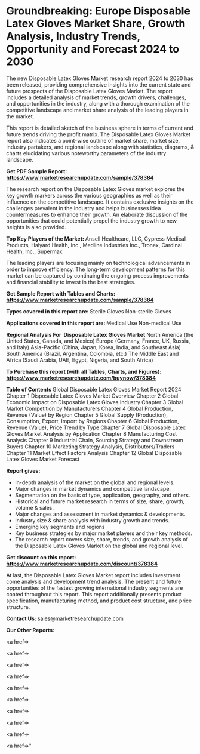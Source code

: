 # Groundbreaking: Europe Disposable Latex Gloves Market Share, Growth Analysis, Industry Trends, Opportunity and Forecast 2024 to 2030

The new Disposable Latex Gloves Market research report 2024 to 2030 has been released, providing comprehensive insights into the current state and future prospects of the Disposable Latex Gloves Market. The report includes a detailed analysis of market trends, growth drivers, challenges, and opportunities in the industry, along with a thorough examination of the competitive landscape and market share analysis of the leading players in the market.

This report is detailed sketch of the business sphere in terms of current and future trends driving the profit matrix. The Disposable Latex Gloves Market report also indicates a point-wise outline of market share, market size, industry partakers, and regional landscape along with statistics, diagrams, &amp; charts elucidating various noteworthy parameters of the industry landscape.

<strong><b>Get PDF Sample Report: <a href=https://www.marketresearchupdate.com/sample/378384>https://www.marketresearchupdate.com/sample/378384</a></b></strong>

The research report on the Disposable Latex Gloves market explores the key growth markers across the various geographies as well as their influence on the competitive landscape. It contains exclusive insights on the challenges prevalent in the industry and helps businesses idea countermeasures to enhance their growth. An elaborate discussion of the opportunities that could potentially propel the industry growth to new heights is also provided.

<strong><b>Top Key Players of the Market:
</b></strong>Ansell Healthcare, LLC, Cypress Medical Products, Halyard Health, Inc., Medline Industries Inc., Tronex, Cardinal Health, Inc., Supermax<strong><b>
</b></strong>

The leading players are focusing mainly on technological advancements in order to improve efficiency. The long-term development patterns for this market can be captured by continuing the ongoing process improvements and financial stability to invest in the best strategies.

<strong><b>Get Sample Report with Tables and Charts: <a href=https://www.marketresearchupdate.com/sample/378384>https://www.marketresearchupdate.com/sample/378384</a></b></strong>

<strong><b>Types covered in this report are:
</b></strong>Sterile Gloves
Non-sterile Gloves<strong><b>
</b></strong>

<strong><b>Applications covered in this report are:
</b></strong>Medical Use
Non-medical Use<strong><b>
</b></strong>

<strong><b>Regional Analysis For  Disposable Latex Gloves Market</b></strong><strong><b>
</b></strong>North America (the United States, Canada, and Mexico)
Europe (Germany, France, UK, Russia, and Italy)
Asia-Pacific (China, Japan, Korea, India, and Southeast Asia)
South America (Brazil, Argentina, Colombia, etc.)
The Middle East and Africa (Saudi Arabia, UAE, Egypt, Nigeria, and South Africa)

<strong><b>To Purchase this report (with all Tables, Charts, and Figures): <a href=https://www.marketresearchupdate.com/buynow/378384>https://www.marketresearchupdate.com/buynow/378384</a></b></strong>

<strong><b>Table of Contents</b></strong><strong><b>
</b></strong>Global Disposable Latex Gloves Market Report 2024
Chapter 1 Disposable Latex Gloves Market Overview
Chapter 2 Global Economic Impact on Disposable Latex Gloves Industry
Chapter 3 Global Market Competition by Manufacturers
Chapter 4 Global Production, Revenue (Value) by Region
Chapter 5 Global Supply (Production), Consumption, Export, Import by Regions
Chapter 6 Global Production, Revenue (Value), Price Trend by Type
Chapter 7 Global Disposable Latex Gloves Market Analysis by Application
Chapter 8 Manufacturing Cost Analysis
Chapter 9 Industrial Chain, Sourcing Strategy and Downstream Buyers
Chapter 10 Marketing Strategy Analysis, Distributors/Traders
Chapter 11 Market Effect Factors Analysis
Chapter 12 Global Disposable Latex Gloves Market Forecast

<strong><b>Report gives:</b></strong>

- In-depth analysis of the market on the global and regional levels.
- Major changes in market dynamics and competitive landscape.
- Segmentation on the basis of type, application, geography, and others.
- Historical and future market research in terms of size, share, growth, volume &amp; sales.
- Major changes and assessment in market dynamics &amp; developments.
- Industry size &amp; share analysis with industry growth and trends.
- Emerging key segments and regions
- Key business strategies by major market players and their key methods.
- The research report covers size, share, trends, and growth analysis of the Disposable Latex Gloves Market on the global and regional level.

<strong><b>Get discount on this report: <a href=https://www.marketresearchupdate.com/discount/378384>https://www.marketresearchupdate.com/discount/378384</a></b></strong>

At last, the Disposable Latex Gloves Market report includes investment come analysis and development trend analysis. The present and future opportunities of the fastest growing international industry segments are coated throughout this report. This report additionally presents product specification, manufacturing method, and product cost structure, and price structure.

<strong><b>Contact Us:
</b></strong>sales@marketresearchupdate.com

<strong>Our Other Reports:</strong>

<a href=></a>

<a href=></a>

<a href=></a>

<a href=></a>

<a href=></a>

<a href=></a>

<a href=></a>

<a href=></a>

<a href=></a>

<a href=></a>"
